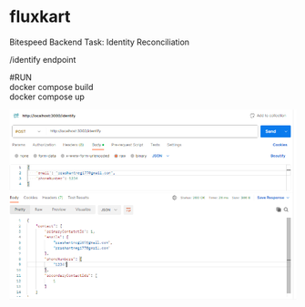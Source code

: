 # fluxkart
Bitespeed Backend Task: Identity Reconciliation


/identify endpoint

#RUN \
docker compose build \
docker compose up

![Alt text](https://github.com/pranshu19/fluxkart/blob/main/Screenshot%202023-07-06%20123329.png?raw=true)

